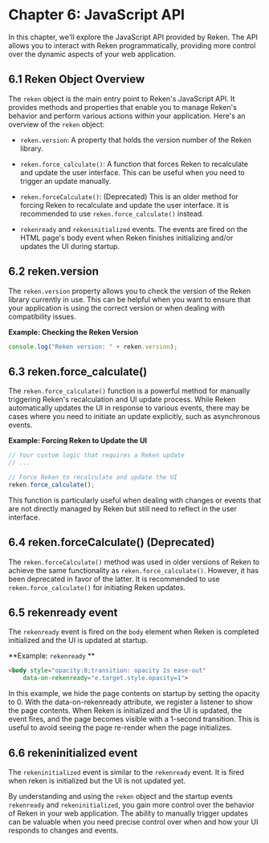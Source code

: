 

# Chapter 6: JavaScript API

In this chapter, we'll explore the JavaScript API provided by Reken. The API allows you to interact with Reken programmatically, providing more control over the dynamic aspects of your web application.

## 6.1 Reken Object Overview

The `reken` object is the main entry point to Reken's JavaScript API. It provides methods and properties that enable you to manage Reken's behavior and perform various actions within your application. Here's an overview of the `reken` object:

- `reken.version`: A property that holds the version number of the Reken library.

- `reken.force_calculate()`: A function that forces Reken to recalculate and update the user interface. This can be useful when you need to trigger an update manually.

- `reken.forceCalculate()`: (Deprecated) This is an older method for forcing Reken to recalculate and update the user interface. It is recommended to use `reken.force_calculate()` instead.

- `rekenready` and `rekeninitialized` events. The events are fired on the HTML page's body event when Reken finishes initializing and/or updates the UI during startup.

## 6.2 reken.version

The `reken.version` property allows you to check the version of the Reken library currently in use. This can be helpful when you want to ensure that your application is using the correct version or when dealing with compatibility issues.

**Example: Checking the Reken Version**

```javascript
console.log("Reken version: " + reken.version);
```

## 6.3 reken.force_calculate()

The `reken.force_calculate()` function is a powerful method for manually triggering Reken's recalculation and UI update process. While Reken automatically updates the UI in response to various events, there may be cases where you need to initiate an update explicitly, such as asynchronous events.

**Example: Forcing Reken to Update the UI**

```javascript
// Your custom logic that requires a Reken update
// ...

// Force Reken to recalculate and update the UI
reken.force_calculate();
```

This function is particularly useful when dealing with changes or events that are not directly managed by Reken but still need to reflect in the user interface.

## 6.4 reken.forceCalculate() (Deprecated)

The `reken.forceCalculate()` method was used in older versions of Reken to achieve the same functionality as `reken.force_calculate()`. However, it has been deprecated in favor of the latter. It is recommended to use `reken.force_calculate()` for initiating Reken updates.


## 6.5 rekenready event
The `rekenready` event is fired on the `body` element when Reken is completed initialized and the UI is updated at startup.

**Example: `rekenready` **

```html
<body style="opacity:0;transition: opacity 1s ease-out"
    data-on-rekenready="e.target.style.opacity=1">
```

In this example, we hide the page contents on startup by setting the opacity to 0. With the data-on-rekenready attribute, we register a listener to show the page contents. When Reken is initialized and the UI is updated, the event fires, and the page becomes visible with a 1-second transition. This is useful to avoid seeing the page re-render when the page initializes.

## 6.6 rekeninitialized event

The `rekeninitialized` event is similar to the `rekenready` event. It is fired when reken is initialized but the UI is not updated yet.

By understanding and using the `reken` object and the startup events `rekenready` and `rekeninitialized`, you gain more control over the behavior of Reken in your web application. The ability to manually trigger updates can be valuable when you need precise control over when and how your UI responds to changes and events.

